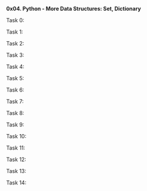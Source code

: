 ******0x04. Python - More Data Structures: Set, Dictionary******

Task 0:

Task 1:

Task 2:

Task 3:

Task 4:

Task 5:

Task 6:

Task 7:

Task 8:

Task 9:

Task 10:

Task 11:

Task 12:

Task 13:

Task 14:
